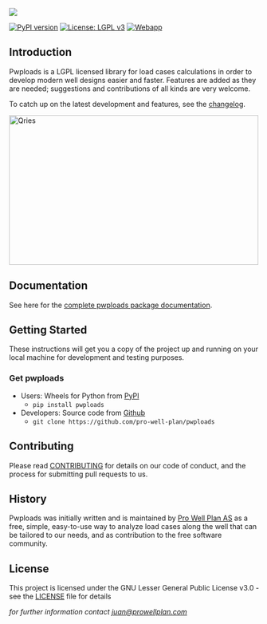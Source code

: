 ![](https://user-images.githubusercontent.com/52009346/69100304-2eb3e800-0a5d-11ea-9a3a-8e502af2120b.png)

[![PyPI version](https://badge.fury.io/py/pwploads.svg)](https://badge.fury.io/py/pwploads)
[![License: LGPL v3](https://img.shields.io/badge/License-LGPL_v3-blue.svg)](https://www.gnu.org/licenses/lgpl-3.0)
[![Webapp](https://img.shields.io/badge/WebApp-On-green.svg)](https://share.streamlit.io/jcamiloangarita/opensource_apps/app.py)

## Introduction
Pwploads is a LGPL licensed library for load cases calculations
in order to develop modern well designs easier and faster. Features are added as they
are needed; suggestions and contributions of all kinds are very welcome.

To catch up on the latest development and features, see the [changelog](CHANGELOG.md).

<a href="https://youtu.be/X7Bs9_7NdRM">
   <img alt="Qries" src="https://user-images.githubusercontent.com/52009346/98381058-a3ef4300-2049-11eb-86eb-dcdc9eb1b523.png"
   width=500" height="300">
</a>
   
## Documentation

See here for the [complete pwploads package documentation](https://pwploads.readthedocs.io/en/latest/).

## Getting Started

These instructions will get you a copy of the project up and running on your local machine for development and testing purposes.

### Get pwploads

* Users: Wheels for Python from [PyPI](https://pypi.python.org/pypi/pwploads/) 
    * `pip install pwploads`
* Developers: Source code from [Github](https://github.com/pro-well-plan/pwploads)
    * `git clone https://github.com/pro-well-plan/pwploads`
    
## Contributing

Please read [CONTRIBUTING](CONTRIBUTING.md) for details on our code of conduct, and the process for submitting pull requests to us.

## History ##
Pwploads was initially written and is maintained by [Pro Well Plan
AS](http://www.prowellplan.com/) as a free, simple, easy-to-use way to analyze
load cases along the well that can be tailored to our needs, and as contribution to the
free software community.

## License

This project is licensed under the GNU Lesser General Public License v3.0 - see the [LICENSE](LICENSE.md) file for details


*for further information contact juan@prowellplan.com*
